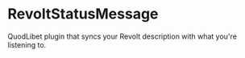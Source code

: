 # RevoltStatusMessage
QuodLibet plugin that syncs your Revolt description with what you're listening to.
